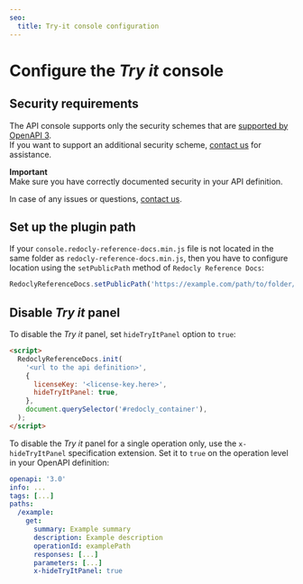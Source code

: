 ```yaml
---
seo:
  title: Try-it console configuration
---
```


# Configure the _Try it_ console

## Security requirements

The API console supports only the security schemes that are [supported by OpenAPI 3](https://github.com/OAI/OpenAPI-Specification/blob/master/versions/3.0.3.md#security-scheme-object).<br>
If you want to support an additional security scheme, [contact us](mailto:contact@redoc.ly) for assistance.

<div class="info">
  <strong> Important </strong>
  <div>Make sure you have correctly documented security in your API definition.</div>
</div>

In case of any issues or questions, [contact us](mailto:contact@redoc.ly).

## Set up the plugin path

If your `console.redocly-reference-docs.min.js` file is not located in the same folder as `redocly-reference-docs.min.js`,
then you have to configure location using the `setPublicPath` method of `Redocly Reference Docs`:

```js
RedoclyReferenceDocs.setPublicPath('https://example.com/path/to/folder/');
```

## Disable _Try it_ panel

To disable the _Try it_ panel, set `hideTryItPanel` option to `true`:

```html
<script>
  RedoclyReferenceDocs.init(
    '<url to the api definition>',
    {
      licenseKey: '<license-key.here>',
      hideTryItPanel: true,
    },
    document.querySelector('#redocly_container'),
  );
</script>
```

To disable the _Try it_ panel for a single operation only, use the `x-hideTryItPanel` specification extension. Set it to `true` on the operation level in your OpenAPI definition:

```yaml
openapi: '3.0'
info: ...
tags: [...]
paths:
  /example:
    get:
      summary: Example summary
      description: Example description
      operationId: examplePath
      responses: [...]
      parameters: [...]
      x-hideTryItPanel: true
```
